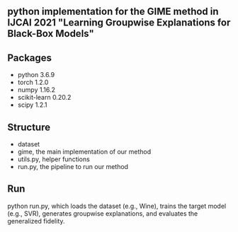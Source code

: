 ## python implementation for the GIME method in IJCAI 2021 "Learning Groupwise Explanations for Black-Box Models"
## Packages
- python 3.6.9
- torch 1.2.0
- numpy 1.16.2
- scikit-learn 0.20.2
- scipy 1.2.1
## Structure
- dataset
- gime, the main implementation of our method
- utils.py, helper functions
- run.py, the pipeline to run our method
## Run
python run.py, which loads the dataset (e.g., Wine), trains the target model (e.g., SVR), generates groupwise explanations, and evaluates the generalized fidelity.

